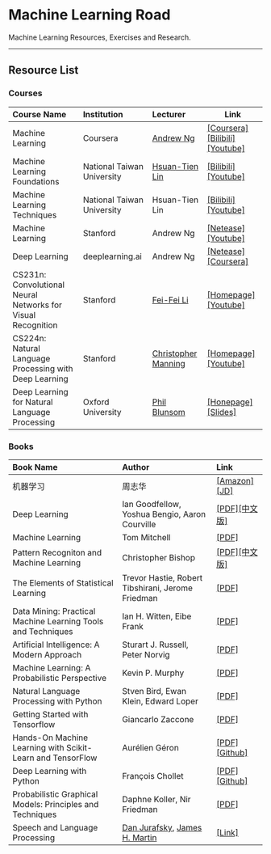 # Machine Learning Road
Machine Learning Resources, Exercises and Research.

***

## Resource List

### Courses

| Course Name                              | Institution                | Lecturer                                 | Link                                     |
| :--------------------------------------- | :------------------------- | :--------------------------------------- | ---------------------------------------- |
| Machine Learning                         | Coursera                   | [Andrew Ng](http://www.andrewng.org/)    | [[Coursera]](https://www.coursera.org/learn/machine-learning/)[[Bilibili]](https://www.bilibili.com/video/av9912938/index_2.html#page=1)[[Youtube]](https://www.youtube.com/playlist?list=PLZ9qNFMHZ-A4rycgrgOYma6zxF4BZGGPW) |
| Machine Learning Foundations             | National Taiwan University | [Hsuan-Tien Lin](https://www.csie.ntu.edu.tw/~htlin/) | [[Bilibili]](https://www.bilibili.com/video/av12463015/)[[Youtube]](https://www.youtube.com/playlist?list=PLXVfgk9fNX2I7tB6oIINGBmW50rrmFTqf) |
| Machine Learning Techniques              | National Taiwan University | Hsuan-Tien Lin                           | [[Bilibili]](https://www.bilibili.com/video/av12469267/)[[Youtube]](https://www.youtube.com/playlist?list=PLXVfgk9fNX2IQOYPmqjqWsNUFl2kpk1U2) |
| Machine Learning                         | Stanford                   | Andrew Ng                                | [[Netease]](http://open.163.com/special/opencourse/machinelearning.html)[[Youtube]](https://www.youtube.com/playlist?list=PLA89DCFA6ADACE599) |
| Deep Learning                            | deeplearning.ai            | Andrew Ng                                | [[Netease]](https://163.lu/nPtn42)[[Coursera]](https://www.coursera.org/specializations/deep-learning) |
| CS231n: Convolutional Neural Networks for Visual Recognition | Stanford                   | [Fei-Fei Li](http://vision.stanford.edu/feifeili/) | [[Homepage]](http://cs231n.stanford.edu/)[[Youtube]](https://www.youtube.com/playlist?list=PL3FW7Lu3i5JvHM8ljYj-zLfQRF3EO8sYv) |
| CS224n: Natural Language Processing with Deep Learning | Stanford                   | [Christopher Manning](https://nlp.stanford.edu/manning/) | [[Homepage]](http://web.stanford.edu/class/cs224n/)[[Youtube]](https://www.youtube.com/playlist?list=PL3FW7Lu3i5Jsnh1rnUwq_TcylNr7EkRe6) |
| Deep Learning for Natural Language Processing | Oxford University          | [Phil Blunsom](http://www.cs.ox.ac.uk/people/Phil.Blunsom) | [[Honepage]](http://www.cs.ox.ac.uk/teaching/courses/2016-2017/dl/)[[Slides]](https://github.com/oxford-cs-deepnlp-2017/lectures) |

### Books

| Book Name                                | Author                                   | Link                                     |
| :--------------------------------------- | :--------------------------------------- | :--------------------------------------- |
| 机器学习                                     | 周志华                                      | [[Amazon]](https://www.amazon.cn/%E6%9C%BA%E5%99%A8%E5%AD%A6%E4%B9%A0-%E5%91%A8%E5%BF%97%E5%8D%8E/dp/B01ARKEV1G/ref=sr_1_1?ie=UTF8&qid=1509470386&sr=8-1&keywords=%E6%9C%BA%E5%99%A8%E5%AD%A6%E4%B9%A0)[[JD]](https://item.jd.com/11867803.html) |
| Deep Learning                            | Ian Goodfellow, Yoshua Bengio, Aaron Courville | [[PDF]](https://github.com/yanshengjia/machine-learning-road/blob/master/resources/Deep%20Learning.pdf)[[中文版]](https://github.com/yanshengjia/machine-learning-road/blob/master/resources/%E6%B7%B1%E5%BA%A6%E5%AD%A6%E4%B9%A0.pdf) |
| Machine Learning                         | Tom Mitchell                             | [[PDF]](https://github.com/yanshengjia/machine-learning-road/blob/master/resources/Machine%20Learning.pdf) |
| Pattern Recogniton and Machine Learning  | Christopher Bishop                       | [[PDF]](https://github.com/yanshengjia/machine-learning-road/blob/master/resources/Pattern%20Recognition%20and%20Machine%20Learning.pdf)[[中文版]](https://github.com/yanshengjia/machine-learning-road/blob/master/resources/%E6%9C%BA%E5%99%A8%E5%AD%A6%E4%B9%A0%E4%B8%8E%E6%A8%A1%E5%BC%8F%E8%AF%86%E5%88%AB.pdf) |
| The Elements of Statistical Learning     | Trevor Hastie, Robert Tibshirani, Jerome Friedman | [[PDF]](https://github.com/yanshengjia/machine-learning-road/blob/master/resources/The%20Elements%20of%20Statistical%20Learning%20(2nd%20Edition).pdf) |
| Data Mining: Practical Machine Learning Tools and Techniques | Ian H. Witten, Eibe Frank                | [[PDF]](https://github.com/yanshengjia/machine-learning-road/blob/master/resources/Data%20Mining%20-%20Practical%20Machine%20Learning%20Tools%20and%20Techniques%20(2nd%20Edition).pdf) |
| Artificial Intelligence: A Modern Approach | Sturart  J. Russell, Peter Norvig        | [[PDF]](https://github.com/yanshengjia/machine-learning-road/blob/master/resources/Artificial%20Intelligence%20-%20A%20Modern%20Approach%20(3rd%20Edition).pdf) |
| Machine Learning: A Probabilistic Perspective | Kevin P. Murphy                          | [[PDF]](https://github.com/yanshengjia/machine-learning-road/blob/master/resources/Machine%20Learning%20-%20A%20Probabilistic%20Perspective.pdf) |
| Natural Language Processing with Python  | Stven Bird, Ewan Klein, Edward Loper     | [[PDF]](https://github.com/yanshengjia/machine-learning-road/blob/master/resources/Natural%20Language%20Processing%20with%20Python.pdf) |
| Getting Started with Tensorflow          | Giancarlo Zaccone                        | [[PDF]](https://github.com/yanshengjia/machine-learning-road/blob/master/resources/Getting%20Started%20with%20Tensorflow.pdf) |
| Hands-On Machine Learning with Scikit-Learn and TensorFlow | Aurélien Géron                           | [[PDF]](https://github.com/yanshengjia/machine-learning-road/blob/master/resources/Hands%20On%20Machine%20Learning%20with%20Scikit%20Learn%20and%20TensorFlow.pdf)[[Github]](https://github.com/ageron/handson-ml) |
| Deep Learning with Python                | François Chollet                         | [[PDF]](https://github.com/yanshengjia/machine-learning-road/blob/master/resources/Deep%20Learning%20with%20Python.pdf)[[Github]](https://github.com/fchollet/deep-learning-with-python-notebooks) |
| Probabilistic Graphical Models: Principles and Techniques | Daphne Koller, Nir Friedman              | [[PDF]](https://github.com/yanshengjia/machine-learning-road/blob/master/resources/Probabilistic%20Graphical%20Models%20-%20Principles%20and%20Techniques.pdf) |
| Speech and Language Processing           | [Dan Jurafsky](http://web.stanford.edu/people/jurafsky/), [James H. Martin](http://www.cs.colorado.edu/~martin/) | [[Link]](https://web.stanford.edu/~jurafsky/slp3/) |

